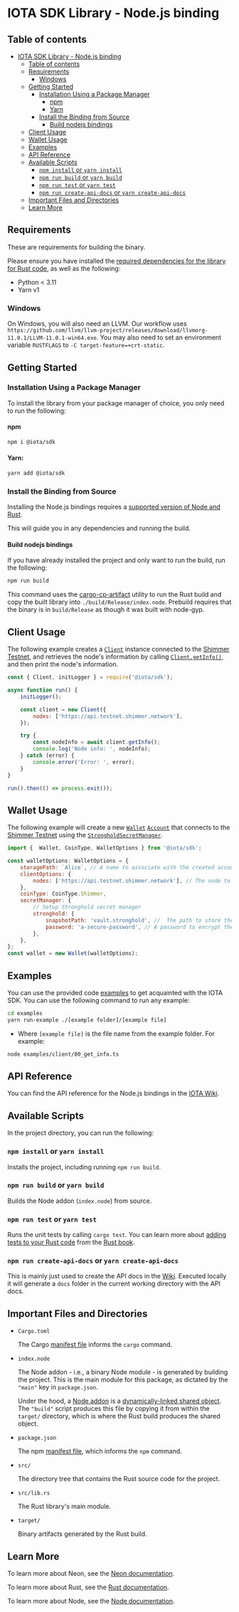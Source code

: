 # IOTA SDK Library - Node.js binding

## Table of contents

- [IOTA SDK Library - Node.js binding](#iota-sdk-library---nodejs-binding)
  - [Table of contents](#table-of-contents)
  - [Requirements](#requirements)
    - [Windows](#windows)
  - [Getting Started](#getting-started)
    - [Installation Using a Package Manager](#installation-using-a-package-manager)
      - [npm](#npm)
      - [Yarn](#yarn)
    - [Install the Binding from Source](#install-the-binding-from-source)
      - [Build nodejs bindings](#build-nodejs-bindings)
  - [Client Usage](#client-usage)
  - [Wallet Usage](#wallet-usage)
  - [Examples](#examples)
  - [API Reference](#api-reference)
  - [Available Scripts](#available-scripts)
    - [`npm install` or `yarn install`](#npm-install-or-yarn-install)
    - [`npm run build` or `yarn build`](#npm-run-build-or-yarn-build)
    - [`npm run test` or `yarn test`](#npm-run-test-or-yarn-test)
    - [`npm run create-api-docs` or `yarn create-api-docs`](#npm-run-create-api-docs-or-yarn-create-api-docs)
  - [Important Files and Directories](#important-files-and-directories)
  - [Learn More](#learn-more)

## Requirements

These are requirements for building the binary.

Please ensure you have installed the [required dependencies for the library for Rust code](/README.md#requirements), as
well as the following:

- Python < 3.11
- Yarn v1

### Windows

On Windows, you will also need an LLVM. Our workflow uses
`https://github.com/llvm/llvm-project/releases/download/llvmorg-11.0.1/LLVM-11.0.1-win64.exe`. You may also need to set
an environment variable `RUSTFLAGS` to `-C target-feature=+crt-static`.

## Getting Started

### Installation Using a Package Manager

To install the library from your package manager of choice, you only need to run the following:

#### npm

```sh
npm i @iota/sdk
```

#### Yarn:

```sh
yarn add @iota/sdk
```

### Install the Binding from Source

Installing the Node.js bindings requires
a [supported version of Node and Rust](https://github.com/neon-bindings/neon#platform-support).

This will guide you in any dependencies and running the build.

#### Build nodejs bindings

If you have already installed the project and only want to run the build, run the following:

```sh
npm run build
```

This command uses the [cargo-cp-artifact](https://github.com/neon-bindings/cargo-cp-artifact) utility to run the Rust
build and copy the built library into `./build/Release/index.node`.
Prebuild requires that the binary is in `build/Release` as though it was built with node-gyp.

## Client Usage

The following example creates a [`Client`](https://wiki.iota.org/shimmer/iota-sdk/references/nodejs/classes/Client/)
instance connected to
the [Shimmer Testnet](https://api.testnet.shimmer.network), and retrieves the node's information by
calling [`Client.getInfo()`](https://wiki.iota.org/shimmer/iota-sdk/references/nodejs/classes/Client/#getinfo),
and then print the node's information.

```javascript
const { Client, initLogger } = require('@iota/sdk');

async function run() {
    initLogger();

    const client = new Client({
        nodes: ['https://api.testnet.shimmer.network'],
    });

    try {
        const nodeInfo = await client.getInfo();
        console.log('Node info: ', nodeInfo);
    } catch (error) {
        console.error('Error: ', error);
    }
}

run().then(() => process.exit());
```

## Wallet Usage

The following example will create a
new [`Wallet`](https://wiki.iota.org/shimmer/iota-sdk/references/nodejs/classes/Wallet/) [`Account`](https://wiki.iota.org/shimmer/iota-sdk/references/nodejs/classes/Account/)
that connects to the [Shimmer Testnet](https://api.testnet.shimmer.network) using the
[`StrongholdSecretManager`](https://wiki.iota.org/shimmer/iota-sdk/references/python/iota_sdk/secret_manager/#strongholdsecretmanager-objects).

```javascript
import {  Wallet, CoinType, WalletOptions } from '@iota/sdk';

const walletOptions: WalletOptions = {
    storagePath: `Alice`, // A name to associate with the created account.
    clientOptions: {
        nodes: ['https://api.testnet.shimmer.network'], // The node to connect to.
    },
    coinType: CoinType.Shimmer,
    secretManager: {
        // Setup Stronghold secret manager
        stronghold: {
            snapshotPath: 'vault.stronghold', //  The path to store the account snapshot.
            password: 'a-secure-password', // A password to encrypt the stored data. WARNING: Never hardcode passwords in production code.
        },
    },
};
const wallet = new Wallet(walletOptions);
```

## Examples

You can use the provided code [examples](https://github.com/iotaledger/iota-sdk/tree/develop/bindings/nodejs/examples) to get acquainted with the IOTA SDK. You can use the following
command to run any example:

```bash
cd examples
yarn run-example ./[example folder]/[example file]
```

- Where `[example file]` is the file name from the example folder. For example:

```bash
node examples/client/00_get_info.ts
```

## API Reference

You can find the API reference for the Node.js bindings in the
[IOTA Wiki](https://wiki.iota.org/shimmer/iota-sdk/references/nodejs/api_ref/).

## Available Scripts

In the project directory, you can run the following:

### `npm install` or `yarn install`

Installs the project, including running `npm run build`.

### `npm run build` or `yarn build`

Builds the Node addon (`index.node`) from source.

### `npm run test` or `yarn test`

Runs the unit tests by calling `cargo test`. You can learn more
about [adding tests to your Rust code](https://doc.rust-lang.org/book/ch11-01-writing-tests.html) from
the [Rust book](https://doc.rust-lang.org/book/).

### `npm run create-api-docs` or `yarn create-api-docs`

This is mainly just used to create the API docs in the [Wiki](https://github.com/iota-wiki/iota-wiki). Executed locally it will generate a `docs` folder in the current working directory with the API docs.

## Important Files and Directories

- `Cargo.toml`

  The Cargo [manifest file](https://doc.rust-lang.org/cargo/reference/manifest.html) informs the `cargo` command.

- `index.node`

  The Node addon - i.e., a binary Node module - is generated by building the project. This is the main module for this
  package,
  as dictated by the `"main"` key in `package.json`.

  Under the hood, a [Node addon](https://nodejs.org/api/addons.html) is
  a [dynamically-linked shared object](<https://en.wikipedia.org/wiki/Library_(computing)#Shared_libraries>).
  The `"build"`
  script produces this file by copying it from within the `target/` directory, which is where the Rust build produces
  the shared object.

- `package.json`

  The npm [manifest file](https://docs.npmjs.com/cli/v7/configuring-npm/package-json), which informs the `npm` command.

- `src/`

  The directory tree that contains the Rust source code for the project.

- `src/lib.rs`

  The Rust library's main module.

- `target/`

  Binary artifacts generated by the Rust build.

## Learn More

To learn more about Neon, see the [Neon documentation](https://neon-bindings.com).

To learn more about Rust, see the [Rust documentation](https://www.rust-lang.org).

To learn more about Node, see the [Node documentation](https://nodejs.org).

